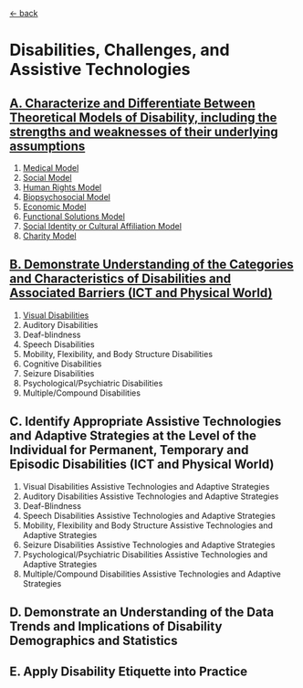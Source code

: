 [&larr; back](../README.md)

# Disabilities, Challenges, and Assistive Technologies

## [A. Characterize and Differentiate Between Theoretical Models of Disability, including the strengths and weaknesses of their underlying assumptions](a-theoretical-models-of-disability/index.md)
1. [Medical Model](a-theoretical-models-of-disability/index.md#1-medical-model)
2. [Social Model](a-theoretical-models-of-disability/index.md#2-social-model)
3. [Human Rights Model](a-theoretical-models-of-disability/index.md#3-human-rights-model)
4. [Biopsychosocial Model](a-theoretical-models-of-disability/index.md#4-biopsychosocial-model)
5. [Economic Model](a-theoretical-models-of-disability/index.md#5-economic-model)
6. [Functional Solutions Model](a-theoretical-models-of-disability/index.md#6-functional-solutions-model)
7. [Social Identity or Cultural Affiliation Model](a-theoretical-models-of-disability/index.md#7-social-identitycultural-affiliation-model)
8. [Charity Model](a-theoretical-models-of-disability/index.md#8-charity-model)

## [B. Demonstrate Understanding of the Categories and Characteristics of Disabilities and Associated Barriers (ICT and Physical World)](b-categories-and-characteristics-of-disabilities/index.md)
1. [Visual Disabilities](b-categories-and-characteristics-of-disabilities/visual-disabilities.md)
2. Auditory Disabilities
3. Deaf-blindness
4. Speech Disabilities
5. Mobility, Flexibility, and Body Structure Disabilities
6. Cognitive Disabilities
7. Seizure Disabilities
8. Psychological/Psychiatric Disabilities
9. Multiple/Compound Disabilities

## C. Identify Appropriate Assistive Technologies and Adaptive Strategies at the Level of the Individual for Permanent, Temporary and Episodic Disabilities (ICT and Physical World)
1. Visual Disabilities Assistive Technologies and Adaptive Strategies
2. Auditory Disabilities Assistive Technologies and Adaptive Strategies
3. Deaf-Blindness
4. Speech Disabilities Assistive Technologies and Adaptive Strategies
5. Mobility, Flexibility and Body Structure Assistive Technologies and Adaptive Strategies
6. Seizure Disabilities Assistive Technologies and Adaptive Strategies
7. Psychological/Psychiatric Disabilities Assistive Technologies and Adaptive Strategies
8. Multiple/Compound Disabilities Assistive Technologies and Adaptive Strategies

## D. Demonstrate an Understanding of the Data Trends and Implications of Disability Demographics and Statistics

## E. Apply Disability Etiquette into Practice